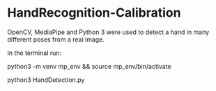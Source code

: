 # HandRecognition-Calibration

OpenCV, MediaPipe and Python 3 were used to detect a hand in many different poses from a real image. 

In the terminal run: 

python3 -m venv mp_env && source mp_env/bin/activate

python3 HandDetection.py
